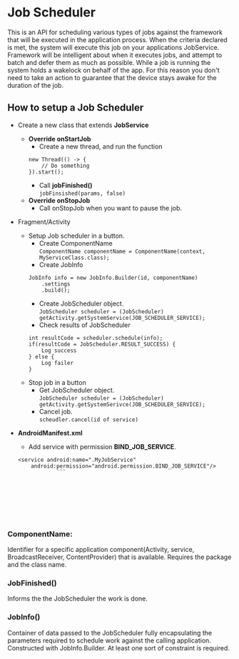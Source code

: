 # Job Scheduler

This is an API for scheduling various types of jobs against the framework that will be executed in the
application process. When the criteria declared is met, the system will execute this job on your applications
JobService. Framework will be intelligent about when it executes jobs, and attempt to batch and defer
them as much as possible. While a job is running the system holds a wakelock on behalf of the app. For
this reason you don't need to take an action to guarantee that the device stays awake for the duration
of the job.

## How to setup a Job Scheduler
- Create a new class that extends **JobService**
  - **Override onStartJob**
      - Create a new thread, and run the function
      ```
      new Thread(() -> {
          // Do something
      }).start();
      ```
      - Call **jobFinished()** </br>
      ```jobFinsished(params, false)```
  - **Override onStopJob**
    - Call onStopJob when you want to pause the job.

- Fragment/Activity
  - Setup Job scheduler in a button. 
    - Create ComponentName </br>
    ```ComponentName componentName = ComponentName(context, MyServiceClass.class);```
    - Create JobInfo </br>
    ```
    JobInfo info = new JobInfo.Builder(id, componentName)
        .settings
        .build();
    ```
    - Create JobScheduler object. </br>
    ```JobScheduler scheduler = (JobScheduler) getActivity.getSystemService(JOB_SCHEDULER_SERVICE);```
    - Check results of JobScheduler </br>
    ```
    int resultCode = scheduler.schedule(info);
    if(resultCode = JobScheduler.RESULT_SUCCESS) {
        Log success
    } else {
        Log failer
    }
    ```
  - Stop job in a button
    - Get JobScheduler object. </br>
    ```JobScheduler scheduler = (JobScheduler) getActivity.getSystemSerivce(JOB_SCHEDULER_SERVICE);```
    - Cancel job. </br>
    ```scheudler.cancel(id of service)``` 
- **AndroidManifest.xml**
    - Add service with permission **BIND_JOB_SERVICE**. </br>
    ```
    <service android:name=".MyJobService"
        android:permission="android.permission.BIND_JOB_SERVICE"/>
                ```
    
    
    
    
    
    
    
    
### ComponentName:
Identifier for a specific application component(Activity, service, BroadcastReceiver, ContentProvider) 
that is available. Requires the package and the class name. 

###  JobFinished()
Informs the the JobScheduler the work is done.

### JobInfo()
Container of data passed to the JobScheduler fully encapsulating the parameters required to schedule 
work against the calling application. Constructed with JobInfo.Builder. At least one sort of constraint
is required.


 
 